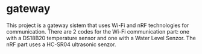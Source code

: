 # gateway
This project is a gateway sistem that uses Wi-Fi and nRF technologies for communication. There are 2 codes for the Wi-Fi communication part: one with a DS18B20 temperature sensor and one with a Water Level Senzor. The nRF part uses a HC-SR04 ultrasonic senzor.
